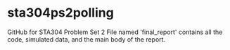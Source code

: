 # sta304ps2polling
GitHub for STA304 Problem Set 2
File named 'final_report' contains all the code, simulated data, and the main
body of the report.